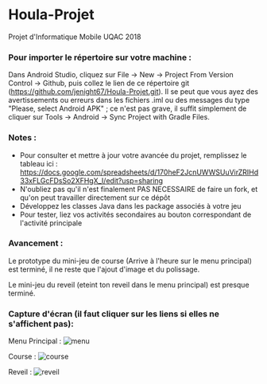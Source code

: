 # Houla-Projet
Projet d'Informatique Mobile UQAC 2018

### Pour importer le répertoire sur votre machine :
Dans Android Studio, cliquez sur File -> New -> Project From Version Control -> Github, puis collez le lien de ce répertoire git (https://github.com/jenight67/Houla-Projet.git). Il se peut que vous ayez des avertissements ou erreurs dans les fichiers .iml ou des messages du type "Please, select Android APK" ; ce n'est pas grave, il suffit simplement de cliquer sur Tools -> Android -> Sync Project with Gradle Files.

### Notes : 
- Pour consulter et mettre à jour votre avancée du projet, remplissez le tableau ici : https://docs.google.com/spreadsheets/d/170heF2JcnUWWSUuVirZRIHd33xFLGcFDsSo2XFHgX_I/edit?usp=sharing
- N'oubliez pas qu'il n'est finalement PAS NECESSAIRE de faire un fork, et qu'on peut travailler directement sur ce dépôt
- Développez les classes Java dans les package associés à votre jeu
- Pour tester, liez vos activités secondaires au bouton correspondant de l'activité principale

### Avancement :
Le prototype du mini-jeu de course (Arrive à l'heure sur le menu principal) est terminé, il ne reste que l'ajout d'image et du polissage.

Le mini-jeu du reveil (eteint ton reveil dans le menu principal) est presque terminé.

### Capture d'écran (il faut cliquer sur les liens si elles ne s'affichent pas):
Menu Principal :
![menu](https://github.com/jenight67/Houla-Projet/tree/master/ScreenProjet/MenuPrincipal.PNG "Menu principal")

Course :
![course](https://github.com/jenight67/Houla-Projet/tree/master/ScreenProjet/Course.PNG "Mini-jeu ne soit pas en retard")

Reveil :
![reveil](https://github.com/jenight67/Houla-Projet/tree/master/ScreenProjet/Reveil.PNG "Mini-jeu eteint ton reveil")
